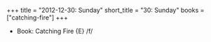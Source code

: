 +++
title = "2012-12-30: Sunday"
short_title = "30: Sunday"
books = ["catching-fire"]
+++


* Book: Catching Fire {E} /f/
